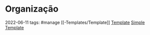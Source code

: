 # Organização
2022-06-11
tags:  #manage [[-Templates/Template]] 
[Template](-Templates/Template.md)
[Simple Template](-Templates/Simple%20Template.md)
